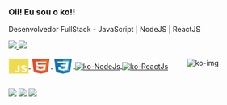 ### Oii! Eu sou o ko!!

<p>Desenvolvedor FullStack - JavaScript | NodeJS | ReactJS</p>
<div>
  <a href="https://portfolioko.netlify.app">
  <img height="130em" src="https://github-readme-stats.vercel.app/api?username=koohzin&show_icons=true&theme=onedark&include_all_commits=true&count_private=true"/>
  <img height="130em" src="https://github-readme-stats.vercel.app/api/top-langs/?username=koohzin&layout=compact&langs_count=7&theme=onedark"/>
</div>
<div style="display: inline_block"><br>
  <img align="center" alt="ko-Js" height="30" width="40" src="https://raw.githubusercontent.com/devicons/devicon/master/icons/javascript/javascript-plain.svg">
  <img align="center" alt="ko-HTML" height="30" width="40" src="https://raw.githubusercontent.com/devicons/devicon/master/icons/html5/html5-original.svg">
  <img align="center" alt="ko-CSS" height="30" width="40" src="https://raw.githubusercontent.com/devicons/devicon/master/icons/css3/css3-original.svg">
  <img align="center" alt="ko-NodeJs" height="40" width="40" src="https://img.icons8.com/fluency/48/000000/node-js.png">
  <img align="center" alt="ko-ReactJs" height="40" width="40" src="https://img.icons8.com/color/48/000000/react-native.png">
  <img align="right" alt="ko-img" height="150" width="150" src="https://cdn.discordapp.com/attachments/783369920791838721/877636226134466621/ezgif.com-gif-maker.gif">
  
  
</div>
  
   ##
  
  <div> 
  <a href="https://www.instagram.com/koohkkj" target="_blank"><img src="https://img.shields.io/badge/-Instagram-%23E4405F?style=for-the-badge&logo=instagram&logoColor=white" target="_blank"></a>
  <a href = "mailto:joao.koguishi@gmail.com"><img src="https://img.shields.io/badge/-Gmail-%23333?style=for-the-badge&logo=gmail&logoColor=white" target="_blank"></a>
   <a href="https://www.linkedin.com/in/joão-pedro-koguishi-958423221/" target="_blank"><img src="https://img.shields.io/badge/-LinkedIn-%230077B5?style=for-the-badge&logo=linkedin&logoColor=white" target="_blank"></a> 

  
  </div>
 
